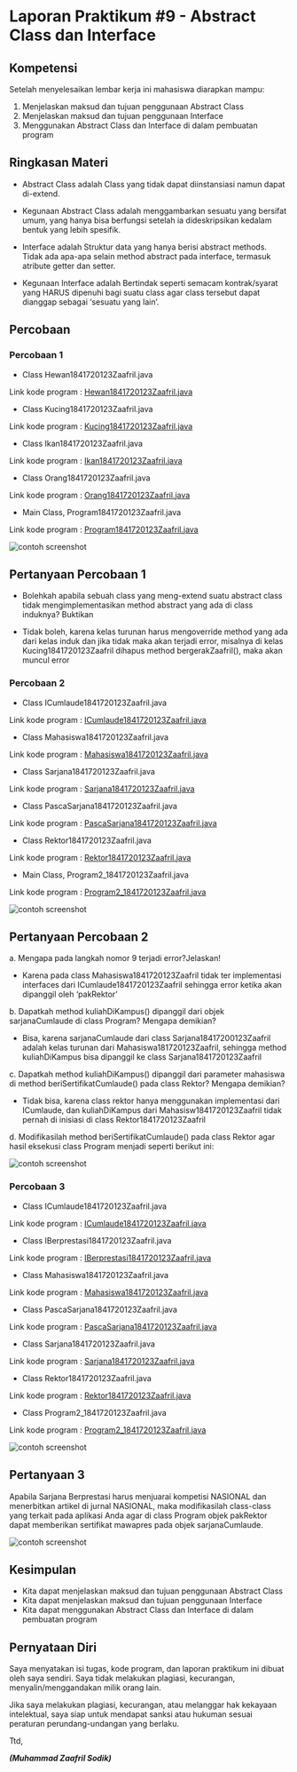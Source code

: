 # Laporan Praktikum #9 - Abstract Class dan Interface

## Kompetensi

Setelah menyelesaikan lembar kerja ini mahasiswa diarapkan mampu:

1.	Menjelaskan maksud dan tujuan penggunaan Abstract Class
2.	Menjelaskan maksud dan tujuan penggunaan Interface
3.	Menggunakan Abstract Class dan Interface di dalam pembuatan program

## Ringkasan Materi

- Abstract Class adalah Class yang tidak dapat diinstansiasi namun dapat di-extend.

- Kegunaan Abstract Class adalah menggambarkan sesuatu yang bersifat umum, yang hanya bisa berfungsi setelah ia dideskripsikan kedalam bentuk yang lebih spesifik.

- Interface adalah Struktur data yang hanya berisi abstract methods. Tidak ada apa-apa selain method abstract pada interface, termasuk atribute getter dan setter.

- Kegunaan Interface adalah Bertindak seperti semacam kontrak/syarat yang HARUS dipenuhi bagi suatu class agar class tersebut dapat dianggap sebagai ‘sesuatu yang lain’.

## Percobaan

### Percobaan 1

- Class Hewan1841720123Zaafril.java

Link kode program : [Hewan1841720123Zaafril.java](../../src/9_Abstract_Class_dan_Interface/Hewan1841720123Zaafril.java)

- Class Kucing1841720123Zaafril.java

Link kode program : [Kucing1841720123Zaafril.java](../../src/9_Abstract_Class_dan_Interface/Kucing1841720123Zaafril.java)

- Class Ikan1841720123Zaafril.java

Link kode program : [Ikan1841720123Zaafril.java](../../src/9_Abstract_Class_dan_Interface/Ikan18417201423Zaafril.java)

- Class Orang1841720123Zaafril.java

Link kode program : [Orang1841720123Zaafril.java](../../src/9_Abstract_Class_dan_Interface/Orang1841720123Zaafril.java)

- Main Class, Program1841720123Zaafril.java

Link kode program : [Program1841720123Zaafril.java](../../src/9_Abstract_Class_dan_Interface/Program1841720123Zaafril.java)

![contoh screenshot](img/p1.PNG)

## Pertanyaan Percobaan 1

- Bolehkah apabila sebuah class yang meng-extend suatu abstract class tidak mengimplementasikan method abstract yang ada di class induknya? Buktikan

- Tidak boleh, karena kelas turunan harus mengoverride method yang ada dari kelas induk dan jika tidak maka akan terjadi error, misalnya di kelas Kucing1841720123Zaafril dihapus method bergerakZaafril(), maka akan muncul error

### Percobaan 2

- Class ICumlaude1841720123Zaafril.java

Link kode program : [ICumlaude1841720123Zaafril.java](../../src/9_Abstract_Class_dan_Interface/ICumlaude1841720123Zaafril.java)

- Class Mahasiswa1841720123Zaafril.java

Link kode program : [Mahasiswa1841720123Zaafril.java](../../src/9_Abstract_Class_dan_Interface/Mahasiswa1841720123Zaafril.java)

- Class Sarjana1841720123Zaafril.java

Link kode program : [Sarjana1841720123Zaafril.java](../../src/9_Abstract_Class_dan_Interface/Sarjana1841720123Zaafril.java)

- Class PascaSarjana1841720123Zaafril.java

Link kode program : [PascaSarjana1841720123Zaafril.java](../../src/9_Abstract_Class_dan_Interface/PascaSarjana1841720123Zaafril.java)

- Class Rektor1841720123Zaafril.java

Link kode program : [Rektor1841720123Zaafril.java](../../src/9_Abstract_Class_dan_Interface/Rektor1841720123Zaafril.java)

- Main Class, Program2_1841720123Zaafril.java

Link kode program : [Program2_1841720123Zaafril.java](../../src/9_Abstract_Class_dan_Interface/Program2_1841720123Zaafril.java)

![contoh screenshot](img/p2.PNG)

## Pertanyaan Percobaan 2

a. Mengapa pada langkah nomor 9 terjadi error?Jelaskan! 

- Karena pada class Mahasiswa1841720123Zaafril tidak ter implementasi interfaces dari ICumlaude1841720123Zaafril sehingga error ketika akan dipanggil oleh ‘pakRektor’ 

b. Dapatkah method kuliahDiKampus() dipanggil dari objek sarjanaCumlaude di class Program? Mengapa demikian?

- Bisa, karena sarjanaCumlaude dari class Sarjana18417200123Zaafril adalah kelas turunan dari Mahasiswa181720123Zaafril, sehingga method kuliahDiKampus bisa dipanggil ke class Sarjana1841720123Zaafril

c. Dapatkah method kuliahDiKampus() dipanggil dari parameter mahasiswa di method beriSertifikatCumlaude() pada class Rektor? Mengapa demikian?

- Tidak bisa, karena class rektor hanya menggunakan implementasi dari ICumlaude, dan kuliahDiKampus dari Mahasisw1841720123Zaafril tidak pernah di inisiasi di class Rektor1841720123Zaafril 

d. Modifikasilah method beriSertifikatCumlaude() pada class Rektor agar hasil eksekusi class Program menjadi seperti berikut ini: 

![contoh screenshot](img/pt2.PNG)

### Percobaan 3

- Class ICumlaude1841720123Zaafril.java

Link kode program : [ICumlaude1841720123Zaafril.java](../../src/9_Abstract_Class_dan_Interface/ICumlaude1841720123Zaafril.java)

- Class IBerprestasi1841720123Zaafril.java

Link kode program : [IBerprestasi1841720123Zaafril.java](../../src/9_Abstract_Class_dan_Interface/IBerprestasi1841720123Zaafril.java)

- Class Mahasiswa1841720123Zaafril.java

Link kode program : [Mahasiswa1841720123Zaafril.java](../../src/9_Abstract_Class_dan_Interface/Mahasiswa1841720123Zaafril.java)

- Class PascaSarjana1841720123Zaafril.java

Link kode program : [PascaSarjana1841720123Zaafril.java](../../src/9_Abstract_Class_dan_Interface/PascaSarjana1841720123Zaafril.java)

- Class Sarjana1841720123Zaafril.java

Link kode program : [Sarjana1841720123Zaafril.java](../../src/9_Abstract_Class_dan_Interface/Sarjana1841720123Zaafril.java)

- Class Rektor1841720123Zaafril.java

Link kode program : [Rektor1841720123Zaafril.java](../../src/9_Abstract_Class_dan_Interface/Rektor1841720123Zaafril.java)

- Class Program2_1841720123Zaafril.java

Link kode program : [Program2_1841720123Zaafril.java](../../src/9_Abstract_Class_dan_Interface/Program2_1841720123Zaafril.java)

![contoh screenshot](img/p3.PNG)

## Pertanyaan 3

Apabila Sarjana Berprestasi harus menjuarai kompetisi NASIONAL dan menerbitkan artikel di jurnal NASIONAL, 
maka modifikasilah class-class yang terkait pada aplikasi Anda agar di class Program objek pakRektor dapat 
memberikan sertifikat mawapres pada objek sarjanaCumlaude. 

![contoh screenshot](img/pt3.PNG)

  
## Kesimpulan

- Kita dapat menjelaskan maksud dan tujuan penggunaan Abstract Class
- Kita dapat menjelaskan maksud dan tujuan penggunaan Interface
- Kita dapat menggunakan Abstract Class dan Interface di dalam pembuatan program


## Pernyataan Diri

Saya menyatakan isi tugas, kode program, dan laporan praktikum ini dibuat oleh saya sendiri. Saya tidak melakukan plagiasi, kecurangan, menyalin/menggandakan milik orang lain.

Jika saya melakukan plagiasi, kecurangan, atau melanggar hak kekayaan intelektual, saya siap untuk mendapat sanksi atau hukuman sesuai peraturan perundang-undangan yang berlaku.

Ttd,

***(Muhammad Zaafril Sodik)***

